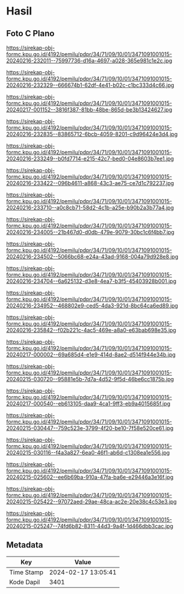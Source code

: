 # Hasil

## Foto C Plano

https://sirekap-obj-formc.kpu.go.id/4192/pemilu/pdpr/34/71/09/10/01/3471091001015-20240216-232011--75997736-d16a-4697-a028-365e981c1e2c.jpg

https://sirekap-obj-formc.kpu.go.id/4192/pemilu/pdpr/34/71/09/10/01/3471091001015-20240216-232329--666674b1-62df-4e41-b02c-c1bc333d4c66.jpg

https://sirekap-obj-formc.kpu.go.id/4192/pemilu/pdpr/34/71/09/10/01/3471091001015-20240217-001152--3816f387-81bb-48be-865d-be3b13424627.jpg

https://sirekap-obj-formc.kpu.go.id/4192/pemilu/pdpr/34/71/09/10/01/3471091001015-20240216-232835--83865712-6bcb-4059-8201-c9d96424e3d4.jpg

https://sirekap-obj-formc.kpu.go.id/4192/pemilu/pdpr/34/71/09/10/01/3471091001015-20240216-233249--b0fd7714-e215-42c7-bed0-04e8603b7ee1.jpg

https://sirekap-obj-formc.kpu.go.id/4192/pemilu/pdpr/34/71/09/10/01/3471091001015-20240216-233422--096b4611-a868-43c3-ae75-ce7d1c792237.jpg

https://sirekap-obj-formc.kpu.go.id/4192/pemilu/pdpr/34/71/09/10/01/3471091001015-20240216-233710--a0c8cb71-58d2-4c1b-a25e-b90b2a3b77a4.jpg

https://sirekap-obj-formc.kpu.go.id/4192/pemilu/pdpr/34/71/09/10/01/3471091001015-20240216-234005--21b467d0-d0db-479e-9079-30bc1c6f4bb7.jpg

https://sirekap-obj-formc.kpu.go.id/4192/pemilu/pdpr/34/71/09/10/01/3471091001015-20240216-234502--5066bc68-e24a-43ad-9168-004a79d928e8.jpg

https://sirekap-obj-formc.kpu.go.id/4192/pemilu/pdpr/34/71/09/10/01/3471091001015-20240216-234704--6a625132-d3e8-4ea7-b3f5-45403928b001.jpg

https://sirekap-obj-formc.kpu.go.id/4192/pemilu/pdpr/34/71/09/10/01/3471091001015-20240216-234952--468802e9-ced5-4da3-921d-8bc64ca6ed89.jpg

https://sirekap-obj-formc.kpu.go.id/4192/pemilu/pdpr/34/71/09/10/01/3471091001015-20240216-235842--f02b221c-4ac5-469e-a8a0-e63bab698e35.jpg

https://sirekap-obj-formc.kpu.go.id/4192/pemilu/pdpr/34/71/09/10/01/3471091001015-20240217-000002--69a685d4-e1e9-414d-8ae2-d514f944e34b.jpg

https://sirekap-obj-formc.kpu.go.id/4192/pemilu/pdpr/34/71/09/10/01/3471091001015-20240215-030720--95881e5b-7d7a-4d52-9f5d-46be6cc1875b.jpg

https://sirekap-obj-formc.kpu.go.id/4192/pemilu/pdpr/34/71/09/10/01/3471091001015-20240217-000540--eb613105-daa9-4ca1-9ff3-eb9a4015685f.jpg

https://sirekap-obj-formc.kpu.go.id/4192/pemilu/pdpr/34/71/09/10/01/3471091001015-20240215-030447--759c523e-3799-4f20-be10-7f58e520ce61.jpg

https://sirekap-obj-formc.kpu.go.id/4192/pemilu/pdpr/34/71/09/10/01/3471091001015-20240215-030116--f4a3a827-6ea0-46f1-ab6d-c1308ea1e556.jpg

https://sirekap-obj-formc.kpu.go.id/4192/pemilu/pdpr/34/71/09/10/01/3471091001015-20240215-025602--ee6b69ba-910a-47fa-ba6e-e29446a3e16f.jpg

https://sirekap-obj-formc.kpu.go.id/4192/pemilu/pdpr/34/71/09/10/01/3471091001015-20240215-025422--97072aed-29ae-48ca-ac2e-20e38c4c53e3.jpg

https://sirekap-obj-formc.kpu.go.id/4192/pemilu/pdpr/34/71/09/10/01/3471091001015-20240215-025247--74fd6b82-8311-44d3-9a4f-1d466dbb3cac.jpg


## Metadata

| Key        | Value               |
| ---------- | ------------------- |
| Time Stamp | 2024-02-17 13:05:41 |
| Kode Dapil | 3401                |



